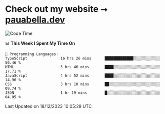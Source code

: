 # Check out my website ⭢ [pauabella.dev](https://pauabella.dev)

<!--START_SECTION:waka-->
![Code Time](http://img.shields.io/badge/Code%20Time-2%2C789%20hrs%2047%20mins-blue)

📊 **This Week I Spent My Time On** 

```text
💬 Programming Languages: 
TypeScript               16 hrs 26 mins      █████████████░░░░░░░░░░░░   50.46 % 
HTML                     5 hrs 46 mins       ████░░░░░░░░░░░░░░░░░░░░░   17.71 % 
JavaScript               4 hrs 52 mins       ████░░░░░░░░░░░░░░░░░░░░░   14.96 % 
CSS                      3 hrs 10 mins       ██░░░░░░░░░░░░░░░░░░░░░░░   09.74 % 
JSON                     1 hr 19 mins        █░░░░░░░░░░░░░░░░░░░░░░░░   04.05 % 
```


 Last Updated on 18/12/2023 10:05:29 UTC
<!--END_SECTION:waka-->
